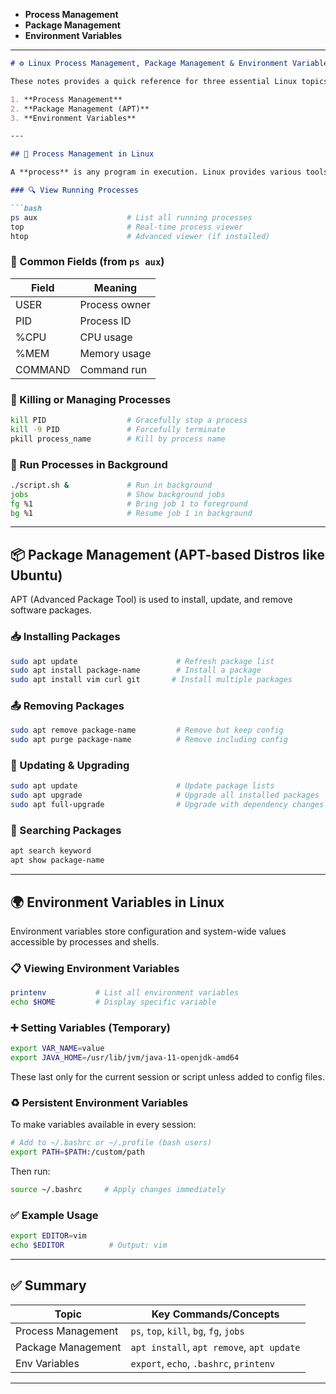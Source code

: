 * **Process Management**
* **Package Management**
* **Environment Variables**

---

````markdown
# ⚙️ Linux Process Management, Package Management & Environment Variables

These notes provides a quick reference for three essential Linux topics:

1. **Process Management**
2. **Package Management (APT)**
3. **Environment Variables**

---

## 🧠 Process Management in Linux

A **process** is any program in execution. Linux provides various tools to monitor, control, and kill processes.

### 🔍 View Running Processes

```bash
ps aux                    # List all running processes
top                       # Real-time process viewer
htop                      # Advanced viewer (if installed)
````

### 🧾 Common Fields (from `ps aux`)

| Field   | Meaning       |
| ------- | ------------- |
| USER    | Process owner |
| PID     | Process ID    |
| %CPU    | CPU usage     |
| %MEM    | Memory usage  |
| COMMAND | Command run   |

### 🔫 Killing or Managing Processes

```bash
kill PID                  # Gracefully stop a process
kill -9 PID               # Forcefully terminate
pkill process_name        # Kill by process name
```

### 🔄 Run Processes in Background

```bash
./script.sh &             # Run in background
jobs                      # Show background jobs
fg %1                     # Bring job 1 to foreground
bg %1                     # Resume job 1 in background
```

---

## 📦 Package Management (APT-based Distros like Ubuntu)

APT (Advanced Package Tool) is used to install, update, and remove software packages.

### 📥 Installing Packages

```bash
sudo apt update                      # Refresh package list
sudo apt install package-name        # Install a package
sudo apt install vim curl git       # Install multiple packages
```

### 📤 Removing Packages

```bash
sudo apt remove package-name         # Remove but keep config
sudo apt purge package-name          # Remove including config
```

### 🔁 Updating & Upgrading

```bash
sudo apt update                      # Update package lists
sudo apt upgrade                     # Upgrade all installed packages
sudo apt full-upgrade                # Upgrade with dependency changes
```

### 🔎 Searching Packages

```bash
apt search keyword
apt show package-name
```

---

## 🌍 Environment Variables in Linux

Environment variables store configuration and system-wide values accessible by processes and shells.

### 📋 Viewing Environment Variables

```bash
printenv           # List all environment variables
echo $HOME         # Display specific variable
```

### ➕ Setting Variables (Temporary)

```bash
export VAR_NAME=value
export JAVA_HOME=/usr/lib/jvm/java-11-openjdk-amd64
```

These last only for the current session or script unless added to config files.

### ♻️ Persistent Environment Variables

To make variables available in every session:

```bash
# Add to ~/.bashrc or ~/.profile (bash users)
export PATH=$PATH:/custom/path
```

Then run:

```bash
source ~/.bashrc     # Apply changes immediately
```

### ✅ Example Usage

```bash
export EDITOR=vim
echo $EDITOR          # Output: vim
```

---

## ✅ Summary

| Topic              | Key Commands/Concepts                     |
| ------------------ | ----------------------------------------- |
| Process Management | `ps`, `top`, `kill`, `bg`, `fg`, `jobs`   |
| Package Management | `apt install`, `apt remove`, `apt update` |
| Env Variables      | `export`, `echo`, `.bashrc`, `printenv`   |

---
